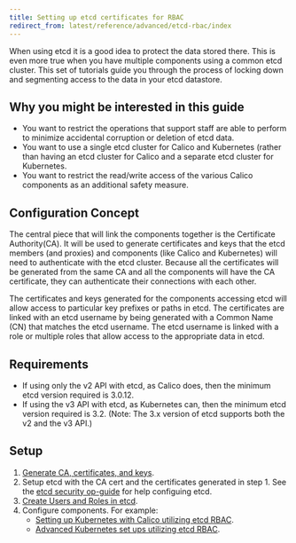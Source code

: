 ```yaml
---
title: Setting up etcd certificates for RBAC
redirect_from: latest/reference/advanced/etcd-rbac/index
---
```


When using etcd it is a good idea to protect the data stored there.  This is
even more true when you have multiple components using a common etcd cluster.
This set of tutorials guide you through the process of locking down and
segmenting access to the data in your etcd datastore.

## Why you might be interested in this guide

- You want to restrict the operations that support staff are able to perform
  to minimize accidental corruption or deletion of etcd data.
- You want to use a single etcd cluster for Calico and Kubernetes (rather than
  having an etcd cluster for Calico and a separate etcd cluster for Kubernetes.
- You want to restrict the read/write access of the various Calico components
  as an additional safety measure.

## Configuration Concept

The central piece that will link the components together is the Certificate
Authority(CA).  It will be used to
generate certificates and keys that the etcd members (and proxies) and components
(like Calico and Kubernetes) will need to authenticate with the etcd cluster.
Because all the certificates will be generated from the same CA and all the
components will have the CA certificate, they can authenticate their
connections with each other.

The certificates and keys generated for the components accessing etcd will allow
access to particular key prefixes or paths in etcd.  The certificates are linked
with an etcd username by being generated with a Common Name (CN) that matches
the etcd username.  The etcd username is linked with a role or multiple roles
that allow access to the appropriate data in etcd.

## Requirements

- If using only the v2 API with etcd, as Calico does, then the minimum etcd
  version required is 3.0.12.
- If using the v3 API with etcd, as Kubernetes can, then the minimum etcd
  version required is 3.2. (Note: The 3.x version of etcd supports both the v2
  and the v3 API.)

## Setup

1. [Generate CA, certificates, and keys](certificate-generation).
2. Setup etcd with the CA cert and the certificates generated in step 1.
   See the
   [etcd security op-guide](https://coreos.com/etcd/docs/latest/op-guide/security.html)
   for help configuing etcd.
3. [Create Users and Roles in etcd](users-and-roles).
4. Configure components.  For example:
   - [Setting up Kubernetes with Calico utilizing etcd RBAC](kubernetes).
   - [Advanced Kubernetes set ups utilizing etcd RBAC](kubernetes-advanced).
